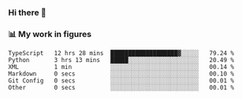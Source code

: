### Hi there 👋

### 📊 My work in figures

<!--START_SECTION:waka-->

```text
TypeScript   12 hrs 28 mins  ███████████████████▓░░░░░   79.24 %
Python       3 hrs 13 mins   █████░░░░░░░░░░░░░░░░░░░░   20.49 %
XML          1 min           ░░░░░░░░░░░░░░░░░░░░░░░░░   00.14 %
Markdown     0 secs          ░░░░░░░░░░░░░░░░░░░░░░░░░   00.10 %
Git Config   0 secs          ░░░░░░░░░░░░░░░░░░░░░░░░░   00.01 %
Other        0 secs          ░░░░░░░░░░░░░░░░░░░░░░░░░   00.01 %
```

<!--END_SECTION:waka-->

